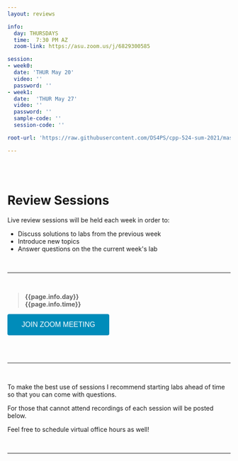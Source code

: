 ```yaml
---
layout: reviews

info:
  day: THURSDAYS
  time:  7:30 PM AZ
  zoom-link: https://asu.zoom.us/j/6829300585

session: 
- week0:
  date: 'THUR May 20'
  video: ''
  password: '' 
- week1:
  date:  'THUR May 27'  
  video: ''
  password: ''
  sample-code: '' 
  session-code: '' 

root-url: 'https://raw.githubusercontent.com/DS4PS/cpp-524-sum-2021/master/review-sessions/'

---
```





<br><br>

# Review Sessions 

Live review sessions will be held each week in order to: 

* Discuss solutions to labs from the previous week 
* Introduce new topics 
* Answer questions on the the current week's lab 


<br> 
<hr>
<br>


> **{{page.info.day}}**    
> **{{page.info.time}}** 

<a href='{{page.info.zoom-link}}' target=""> <button class="zoom">JOIN ZOOM MEETING</button></a>

<br>




<br> 
<hr>
<br>


To make the best use of sessions I recommend starting labs ahead of time so that you can come with questions. 

For those that cannot attend recordings of each session will be posted below. 

Feel free to schedule virtual office hours as well!  




<br> 
<hr>
<br>
<br>





<style>
.zoom {
  background-color: #008CBA; 
  border: none;
  color: white;
  padding: 15px 32px;
  text-align: center;
  text-decoration: none;
  display: inline-block;
  font-size: 16px;
  border-radius: 4px;
}
</style>

